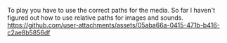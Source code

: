To play you have to use the correct paths for the media. So far I haven't figured out how to use relative paths for images and sounds.
https://github.com/user-attachments/assets/05aba66a-0415-471b-b416-c2ae8b5856df
